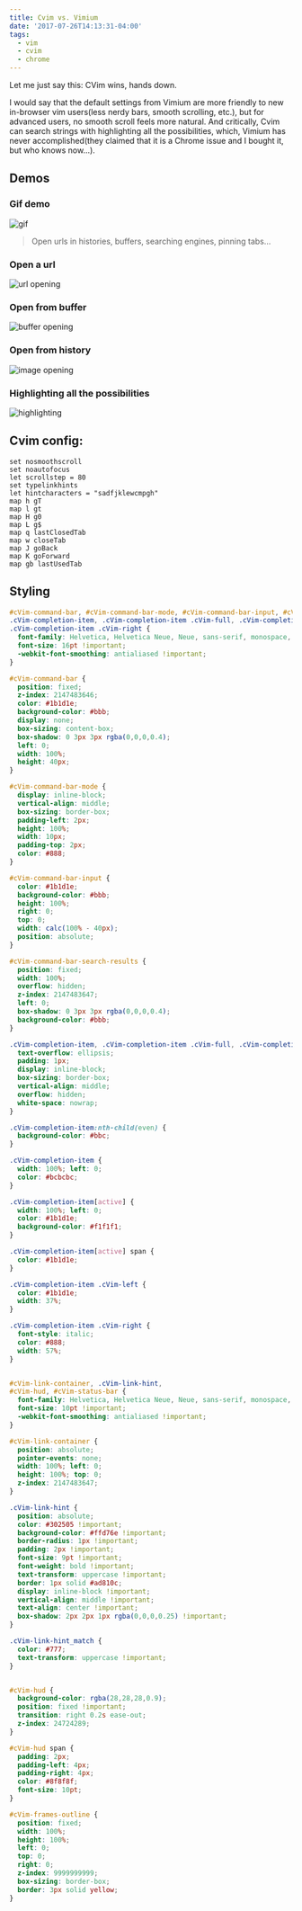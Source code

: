 ```yaml
---
title: Cvim vs. Vimium
date: '2017-07-26T14:13:31-04:00'
tags:
  - vim
  - cvim
  - chrome
---
```

Let me just say this: CVim wins, hands down.

I would say that the default settings from Vimium are more friendly to new in-browser vim users(less nerdy bars, smooth scrolling, etc.), but for advanced users, no smooth scroll feels more natural. And critically, Cvim can search strings with highlighting all the possibilities, which, Vimium has never accomplished(they claimed that it is a Chrome issue and I bought it, but who knows now...).

## Demos
### Gif demo

![gif](/../../../images/uploads/2017-07-26%2014.17.50.gif)

> Open urls in histories, buffers, searching engines, pinning tabs...

### Open a url
![url opening](/../../../images/uploads/Screen%20Shot%202017-07-26%20at%202.11.21%20PM.png)

### Open from buffer
![buffer opening](/../../../images/uploads/Screen%20Shot%202017-07-26%20at%202.11.37%20PM.png)

### Open from history
![image opening](/../../../images/uploads/Screen%20Shot%202017-07-26%20at%202.12.14%20PM.png)

### Highlighting all the possibilities
![highlighting](/../../../images/uploads/Screen%20Shot%202017-07-26%20at%203.04.04%20PM.png)

## Cvim config:
```
set nosmoothscroll
set noautofocus
let scrollstep = 80
set typelinkhints
let hintcharacters = "sadfjklewcmpgh"
map h gT
map l gt
map H g0
map L g$
map q lastClosedTab
map w closeTab
map J goBack
map K goForward
map gb lastUsedTab
```
## Styling

```css
#cVim-command-bar, #cVim-command-bar-mode, #cVim-command-bar-input, #cVim-command-bar-search-results,
.cVim-completion-item, .cVim-completion-item .cVim-full, .cVim-completion-item .cVim-left,
.cVim-completion-item .cVim-right {
  font-family: Helvetica, Helvetica Neue, Neue, sans-serif, monospace, Arial;
  font-size: 16pt !important;
  -webkit-font-smoothing: antialiased !important;
}

#cVim-command-bar {
  position: fixed;
  z-index: 2147483646;
  color: #1b1d1e;
  background-color: #bbb;
  display: none;
  box-sizing: content-box;
  box-shadow: 0 3px 3px rgba(0,0,0,0.4);
  left: 0;
  width: 100%;
  height: 40px;
}

#cVim-command-bar-mode {
  display: inline-block;
  vertical-align: middle;
  box-sizing: border-box;
  padding-left: 2px;
  height: 100%;
  width: 10px;
  padding-top: 2px;
  color: #888;
}

#cVim-command-bar-input {
  color: #1b1d1e;
  background-color: #bbb;
  height: 100%;
  right: 0;
  top: 0;
  width: calc(100% - 40px);
  position: absolute;
}

#cVim-command-bar-search-results {
  position: fixed;
  width: 100%;
  overflow: hidden;
  z-index: 2147483647;
  left: 0;
  box-shadow: 0 3px 3px rgba(0,0,0,0.4);
  background-color: #bbb;
}

.cVim-completion-item, .cVim-completion-item .cVim-full, .cVim-completion-item .cVim-left, .cVim-completion-item .cVim-right {
  text-overflow: ellipsis;
  padding: 1px;
  display: inline-block;
  box-sizing: border-box;
  vertical-align: middle;
  overflow: hidden;
  white-space: nowrap;
}

.cVim-completion-item:nth-child(even) {
  background-color: #bbc;
}

.cVim-completion-item {
  width: 100%; left: 0;
  color: #bcbcbc;
}

.cVim-completion-item[active] {
  width: 100%; left: 0;
  color: #1b1d1e;
  background-color: #f1f1f1;
}

.cVim-completion-item[active] span {
  color: #1b1d1e;
}

.cVim-completion-item .cVim-left {
  color: #1b1d1e;
  width: 37%;
}

.cVim-completion-item .cVim-right {
  font-style: italic;
  color: #888;
  width: 57%;
}


#cVim-link-container, .cVim-link-hint,
#cVim-hud, #cVim-status-bar {
  font-family: Helvetica, Helvetica Neue, Neue, sans-serif, monospace, Arial;
  font-size: 10pt !important;
  -webkit-font-smoothing: antialiased !important;
}

#cVim-link-container {
  position: absolute;
  pointer-events: none;
  width: 100%; left: 0;
  height: 100%; top: 0;
  z-index: 2147483647;
}

.cVim-link-hint {
  position: absolute;
  color: #302505 !important;
  background-color: #ffd76e !important;
  border-radius: 1px !important;
  padding: 2px !important;
  font-size: 9pt !important;
  font-weight: bold !important;
  text-transform: uppercase !important;
  border: 1px solid #ad810c;
  display: inline-block !important;
  vertical-align: middle !important;
  text-align: center !important;
  box-shadow: 2px 2px 1px rgba(0,0,0,0.25) !important;
}

.cVim-link-hint_match {
  color: #777;
  text-transform: uppercase !important;
}


#cVim-hud {
  background-color: rgba(28,28,28,0.9);
  position: fixed !important;
  transition: right 0.2s ease-out;
  z-index: 24724289;
}

#cVim-hud span {
  padding: 2px;
  padding-left: 4px;
  padding-right: 4px;
  color: #8f8f8f;
  font-size: 10pt;
}

#cVim-frames-outline {
  position: fixed;
  width: 100%;
  height: 100%;
  left: 0;
  top: 0;
  right: 0;
  z-index: 9999999999;
  box-sizing: border-box;
  border: 3px solid yellow;
}

```



